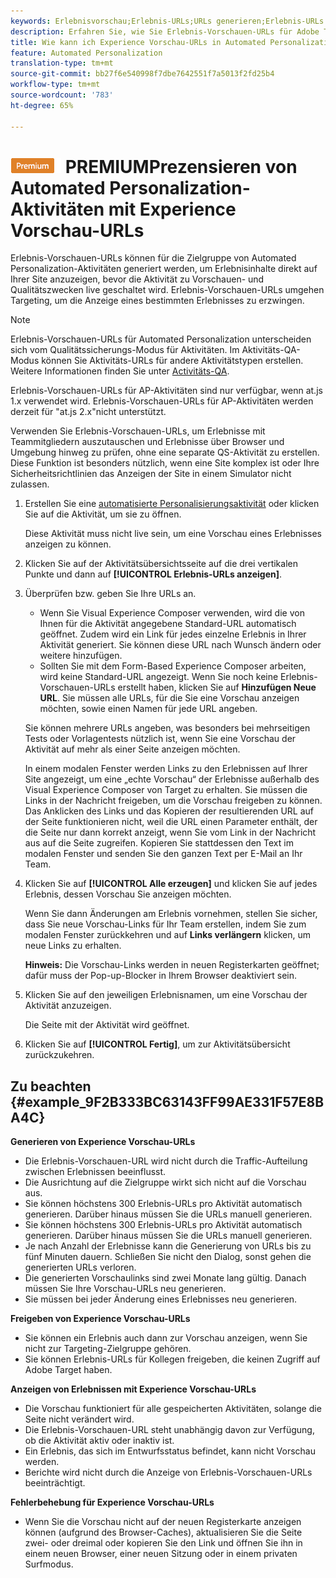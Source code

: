```yaml
---
keywords: Erlebnisvorschau;Erlebnis-URLs;URLs generieren;Erlebnis-URLs anzeigen
description: Erfahren Sie, wie Sie Erlebnis-Vorschauen-URLs für Adobe Target Automated Personalization-Aktivitäten verwenden, um Erlebnisinhalte direkt auf Ihrer Site anzuzeigen, bevor die Aktivität live geschaltet wird.
title: Wie kann ich Experience Vorschau-URLs in Automated Personalization-Aktivitäten verwenden?
feature: Automated Personalization
translation-type: tm+mt
source-git-commit: bb27f6e540998f7dbe7642551f7a5013f2fd25b4
workflow-type: tm+mt
source-wordcount: '783'
ht-degree: 65%

---
```



# ![](/help/assets/premium.png) PREMIUMPrezensieren von Automated Personalization-Aktivitäten mit Experience Vorschau-URLs

Erlebnis-Vorschauen-URLs können für die Zielgruppe von Automated Personalization-Aktivitäten generiert werden, um Erlebnisinhalte direkt auf Ihrer Site anzuzeigen, bevor die Aktivität zu Vorschauen- und Qualitätszwecken live geschaltet wird. Erlebnis-Vorschauen-URLs umgehen Targeting, um die Anzeige eines bestimmten Erlebnisses zu erzwingen.

>[!NOTE]
>
>Erlebnis-Vorschauen-URLs für Automated Personalization unterscheiden sich vom Qualitätssicherungs-Modus für Aktivitäten. Im Aktivitäts-QA-Modus können Sie Aktivitäts-URLs für andere Aktivitätstypen erstellen. Weitere Informationen finden Sie unter [Activitäts-QA](/help/c-activities/c-activity-qa/activity-qa.md).
>
>Erlebnis-Vorschauen-URLs für AP-Aktivitäten sind nur verfügbar, wenn at.js 1.x verwendet wird. Erlebnis-Vorschauen-URLs für AP-Aktivitäten werden derzeit für &quot;at.js 2.x&quot;nicht unterstützt.

Verwenden Sie Erlebnis-Vorschauen-URLs, um Erlebnisse mit Teammitgliedern auszutauschen und Erlebnisse über Browser und Umgebung hinweg zu prüfen, ohne eine separate QS-Aktivität zu erstellen. Diese Funktion ist besonders nützlich, wenn eine Site komplex ist oder Ihre Sicherheitsrichtlinien das Anzeigen der Site in einem Simulator nicht zulassen.

1. Erstellen Sie eine [automatisierte Personalisierungsaktivität](/help/c-activities/t-automated-personalization/create-ap-activity.md#task_8AAF837796D74CF893CA2F88BA1491C9) oder klicken Sie auf die Aktivität, um sie zu öffnen.

   Diese Aktivität muss nicht live sein, um eine Vorschau eines Erlebnisses anzeigen zu können.
1. Klicken Sie auf der Aktivitätsübersichtsseite auf die drei vertikalen Punkte und dann auf **[!UICONTROL Erlebnis-URLs anzeigen]**.
1. Überprüfen bzw. geben Sie Ihre URLs an.

   * Wenn Sie Visual Experience Composer verwenden, wird die von Ihnen für die Aktivität angegebene Standard-URL automatisch geöffnet. Zudem wird ein Link für jedes einzelne Erlebnis in Ihrer Aktivität generiert. Sie können diese URL nach Wunsch ändern oder weitere hinzufügen.
   * Sollten Sie mit dem Form-Based Experience Composer arbeiten, wird keine Standard-URL angezeigt. Wenn Sie noch keine Erlebnis-Vorschauen-URLs erstellt haben, klicken Sie auf **Hinzufügen Neue URL**. Sie müssen alle URLs, für die Sie eine Vorschau anzeigen möchten, sowie einen Namen für jede URL angeben.

   Sie können mehrere URLs angeben, was besonders bei mehrseitigen Tests oder Vorlagentests nützlich ist, wenn Sie eine Vorschau der Aktivität auf mehr als einer Seite anzeigen möchten.

   In einem modalen Fenster werden Links zu den Erlebnissen auf Ihrer Site angezeigt, um eine „echte Vorschau“ der Erlebnisse außerhalb des Visual Experience Composer von Target zu erhalten. Sie müssen die Links in der Nachricht freigeben, um die Vorschau freigeben zu können. Das Anklicken des Links und das Kopieren der resultierenden URL auf der Seite funktionieren nicht, weil die URL einen Parameter enthält, der die Seite nur dann korrekt anzeigt, wenn Sie vom Link in der Nachricht aus auf die Seite zugreifen. Kopieren Sie stattdessen den Text im modalen Fenster und senden Sie den ganzen Text per E-Mail an Ihr Team.
1. Klicken Sie auf **[!UICONTROL Alle erzeugen]** und klicken Sie auf jedes Erlebnis, dessen Vorschau Sie anzeigen möchten.

   Wenn Sie dann Änderungen am Erlebnis vornehmen, stellen Sie sicher, dass Sie neue Vorschau-Links für Ihr Team erstellen, indem Sie zum modalen Fenster zurückkehren und auf **Links verlängern** klicken, um neue Links zu erhalten.

   **Hinweis:** Die Vorschau-Links werden in neuen Registerkarten geöffnet; dafür muss der Pop-up-Blocker in Ihrem Browser deaktiviert sein.

1. Klicken Sie auf den jeweiligen Erlebnisnamen, um eine Vorschau der Aktivität anzuzeigen.

   Die Seite mit der Aktivität wird geöffnet.
1. Klicken Sie auf **[!UICONTROL Fertig]**, um zur Aktivitätsübersicht zurückzukehren.

## Zu beachten {#example_9F2B333BC63143FF99AE331F57E8BA4C}

**Generieren von Experience Vorschau-URLs**

* Die Erlebnis-Vorschauen-URL wird nicht durch die Traffic-Aufteilung zwischen Erlebnissen beeinflusst.
* Die Ausrichtung auf die Zielgruppe wirkt sich nicht auf die Vorschau aus.
* Sie können höchstens 300 Erlebnis-URLs pro Aktivität automatisch generieren. Darüber hinaus müssen Sie die URLs manuell generieren.
* Sie können höchstens 300 Erlebnis-URLs pro Aktivität automatisch generieren. Darüber hinaus müssen Sie die URLs manuell generieren.
* Je nach Anzahl der Erlebnisse kann die Generierung von URLs bis zu fünf Minuten dauern. Schließen Sie nicht den Dialog, sonst gehen die generierten URLs verloren.
* Die generierten Vorschaulinks sind zwei Monate lang gültig. Danach müssen Sie Ihre Vorschau-URLs neu generieren.
* Sie müssen bei jeder Änderung eines Erlebnisses neu generieren.

**Freigeben von Experience Vorschau-URLs**

* Sie können ein Erlebnis auch dann zur Vorschau anzeigen, wenn Sie nicht zur Targeting-Zielgruppe gehören.
* Sie können Erlebnis-URLs für Kollegen freigeben, die keinen Zugriff auf Adobe Target haben.

**Anzeigen von Erlebnissen mit Experience Vorschau-URLs**

* Die Vorschau funktioniert für alle gespeicherten Aktivitäten, solange die Seite nicht verändert wird.
* Die Erlebnis-Vorschauen-URL steht unabhängig davon zur Verfügung, ob die Aktivität aktiv oder inaktiv ist.
* Ein Erlebnis, das sich im Entwurfsstatus befindet, kann nicht Vorschau werden.
* Berichte wird nicht durch die Anzeige von Erlebnis-Vorschauen-URLs beeinträchtigt.

**Fehlerbehebung für Experience Vorschau-URLs**

* Wenn Sie die Vorschau nicht auf der neuen Registerkarte anzeigen können (aufgrund des Browser-Caches), aktualisieren Sie die Seite zwei- oder dreimal oder kopieren Sie den Link und öffnen Sie ihn in einem neuen Browser, einer neuen Sitzung oder in einem privaten Surfmodus.
